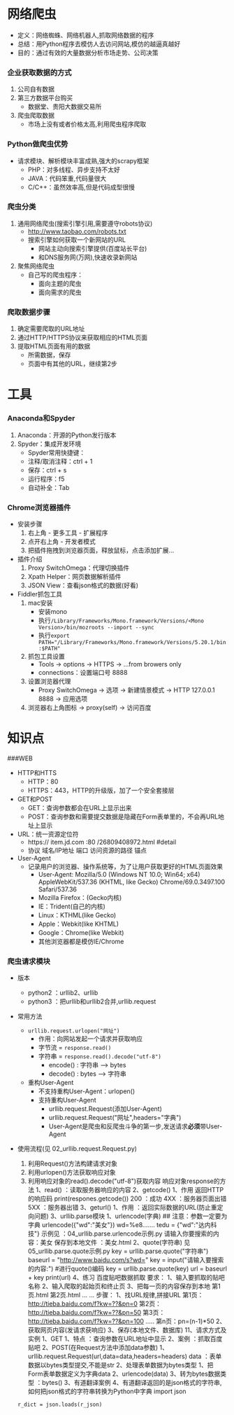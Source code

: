 # 网络爬虫
- 定义：网络蜘蛛、网络机器人,抓取网络数据的程序
- 总结：用Python程序去模仿人去访问网站,模仿的越逼真越好
- 目的：通过有效的大量数据分析市场走势、公司决策

### 企业获取数据的方式
1. 公司自有数据
2. 第三方数据平台购买
    - 数据堂、贵阳大数据交易所
3. 爬虫爬取数据
    - 市场上没有或者价格太高,利用爬虫程序爬取
    
### Python做爬虫优势
- 请求模块、解析模块丰富成熟,强大的scrapy框架
    - PHP：对多线程、异步支持不太好
    - JAVA：代码笨重,代码量很大
    - C/C++：虽然效率高,但是代码成型很慢
### 爬虫分类
1. 通用网络爬虫(搜索引擎引用,需要遵守robots协议)
    - http://www.taobao.com/robots.txt
    - 搜索引擎如何获取一个新网站的URL
        - 网站主动向搜索引擎提供(百度站长平台)
        - 和DNS服务网(万网),快速收录新网站
2. 聚焦网络爬虫
    - 自己写的爬虫程序：
        - 面向主题的爬虫
        - 面向需求的爬虫
### 爬取数据步骤
1. 确定需要爬取的URL地址
2. 通过HTTP/HTTPS协议来获取相应的HTML页面
3. 提取HTML页面有用的数据
    - 所需数据，保存
    - 页面中有其他的URL，继续第2步

# 工具    
### Anaconda和Spyder
1. Anaconda：开源的Python发行版本
2. Spyder：集成开发环境
    - Spyder常用快捷键：
    - 注释/取消注释：ctrl + 1
    - 保存：ctrl + s
    - 运行程序：f5
    - 自动补全：Tab
    
### Chrome浏览器插件
- 安装步骤
    1. 右上角 - 更多工具 - 扩展程序
    2. 点开右上角 - 开发者模式
    3. 把插件拖拽到浏览器页面，释放鼠标，点击添加扩展...
- 插件介绍
    1. Proxy SwitchOmega：代理切换插件
    2. Xpath Helper：网页数据解析插件
    3. JSON View：查看json格式的数据(好看)
- Fiddler抓包工具
    1. mac安装
        - 安装mono
        - 执行`/Library/Frameworks/Mono.framework/Versions/<Mono Version>/bin/mozroots --import --sync`
        - 执行`export PATH="/Library/Frameworks/Mono.framework/Versions/5.20.1/bin:$PATH"`
    2. 抓包工具设置
        - Tools -> options -> HTTPS -> ...from browers only
        - connections：设置端口号 8888
    3. 设置浏览器代理
        - Proxy SwitchOmega -> 选项 -> 新建情景模式 -> HTTP 127.0.0.1 8888 -> 应用选项
    4. 浏览器右上角图标 -> proxy(self) -> 访问百度
    
# 知识点
###WEB
- HTTP和HTTS
    - HTTP：80
    - HTTPS：443，HTTP的升级版，加了一个安全套接层
- GET和POST
    - GET：查询参数都会在URL上显示出来
    - POST：查询参数和需要提交数据是隐藏在Form表单里的，不会再URL地址上显示
- URL：统一资源定位符
    - https://  item.jd.com  :80   /26809408972.html #detail
    - 协议     域名/IP地址  端口  访问资源的路径    锚点
- User-Agent
    - 记录用户的浏览器、操作系统等，为了让用户获取更好的HTML页面效果
        - User-Agent: Mozilla/5.0 (Windows NT 10.0; Win64; x64) AppleWebKit/537.36 (KHTML, like Gecko) Chrome/69.0.3497.100 Safari/537.36
        - Mozilla Firefox：(Gecko内核)
        - IE：Trident(自己的内核)
        - Linux：KTHML(like Gecko)
        - Apple：Webkit(like KHTML)
        - Google：Chrome(like Webkit)
        - 其他浏览器都是模仿IE/Chrome

### 爬虫请求模块
- 版本
    - python2 ：urllib2、urllib
    - python3 ：把urllib和urllib2合并,urllib.request
- 常用方法
    - `urllib.request.urlopen("网址")`
        - 作用：向网站发起一个请求并获取响应
        - 字节流 = `response.read()`
        - 字符串 = `response.read().decode("utf-8")`
            - encode() : 字符串 --> bytes
            - decode() : bytes  --> 字符串
    - 重构User-Agent
        - 不支持重构User-Agent：urlopen()
        - 支持重构User-Agent
            - urllib.request.Request(添加User-Agent)
            - urllib.request.Request("网址",headers="字典")
            - User-Agent是爬虫和反爬虫斗争的第一步,发送请求**必须**带User-Agent
- 使用流程(见 02_urllib.request.Request.py)
    1. 利用Request()方法构建请求对象
	2. 利用urlopen()方法获取响应对象
	3. 利用响应对象的read().decode("utf-8")获取内容
	响应对象response的方法
        1、read() ：读取服务器响应的内容
	2、getcode()
	  1、作用
	    返回HTTP的响应码
	      print(respones.getcode())
	      200 ：成功
	      4XX ：服务器页面出错
	      5XX ：服务器出错
	3、geturl()
	  1、作用 ：返回实际数据的URL(防止重定向问题)
  3、urllib.parse模块
    1、urlencode(字典)  ## 注意：参数一定要为字典
       urlencode({"wd":"美女"})
       wd=%e8.......
       tedu = {"wd":"达内科技"}
       示例见 ：04_urllib.parse.urlencode示例.py
	 请输入你要搜索的内容：美女
	 保存到本地文件 ：美女.html
    2、quote(字符串) 见 05_urllib.parse.quote示例.py
      key = urllib.parse.quote("字符串")
      baseurl = "http://www.baidu.com/s?wd="
      key = input("请输入要搜索的内容:")
      #进行quote()编码
      key = urllib.parse.quote(key)
      url = baseurl + key
      print(url)
  4、练习
    百度贴吧数据抓取
    要求：
      1、输入要抓取的贴吧名称
      2、输入爬取的起始页和终止页
      3、把每一页的内容保存到本地
        第1页.html 第2页.html ... ... 
    步骤：
      1、找URL规律,拼接URL
        第1页：http://tieba.baidu.com/f?kw=??&pn=0
	第2页：http://tieba.baidu.com/f?kw=??&pn=50
	第3页：http://tieba.baidu.com/f?kw=??&pn=100
	.....
	第n页：pn=(n-1)*50
      2、获取网页内容(发请求获响应)
      3、保存(本地文件、数据库)
11、请求方式及实例
  1、GET
    1、特点 ：查询参数在URL地址中显示
    2、案例 ：抓取百度贴吧
  2、POST(在Request方法中添加data参数)
    1、urllib.request.Request(url,data=data,headers=headers)
    data ：表单数据以bytes类型提交,不能是str
    2、处理表单数据为bytes类型
     1、把Form表单数据定义为字典data
      2、urlencode(data)
      3、转为bytes数据类型 ：bytes()
    3、有道翻译案例
    4、有道翻译返回的是json格式的字符串,如何把json格式的字符串转换为Python中字典
      import json

      r_dict = json.loads(r_json)





  


      










